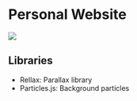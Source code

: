 # Personal Website

<img src="https://media.giphy.com/media/1BgcmnF4IZkZn3D1pT/giphy.gif">

## Libraries

- Rellax: Parallax library
- Particles.js: Background particles
